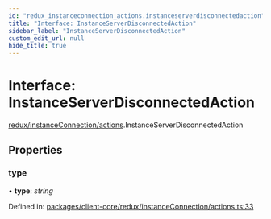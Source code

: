 ```yaml
---
id: "redux_instanceconnection_actions.instanceserverdisconnectedaction"
title: "Interface: InstanceServerDisconnectedAction"
sidebar_label: "InstanceServerDisconnectedAction"
custom_edit_url: null
hide_title: true
---
```


# Interface: InstanceServerDisconnectedAction

[redux/instanceConnection/actions](../modules/redux_instanceconnection_actions.md).InstanceServerDisconnectedAction

## Properties

### type

• **type**: *string*

Defined in: [packages/client-core/redux/instanceConnection/actions.ts:33](https://github.com/xr3ngine/xr3ngine/blob/66a84a950/packages/client-core/redux/instanceConnection/actions.ts#L33)
